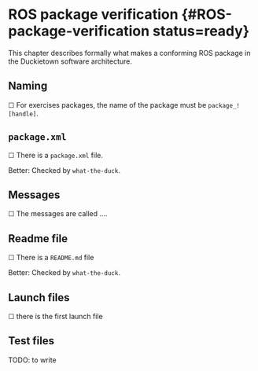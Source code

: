 # ROS package verification {#ROS-package-verification status=ready}



This chapter describes formally what makes a conforming ROS package in the
Duckietown software architecture.


## Naming

☐ For exercises packages, the name of the package must be `package_![handle]`.

## `package.xml`

☐ There is a `package.xml` file.

Better: Checked by `what-the-duck`.

## Messages

☐ The messages are called ….

## Readme file

☐ There is a `README.md` file

Better: Checked by `what-the-duck`.

## Launch files

☐ there is the first launch file

## Test files

TODO: to write
